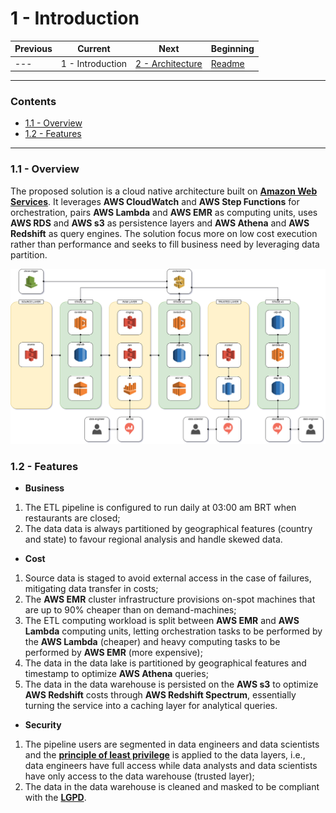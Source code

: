 # 1 - Introduction

| Previous | Current          | Next                                  | Beginning              |
| -------- | ---------------- | ------------------------------------- | ---------------------- |
| ---      | 1 - Introduction | [2 - Architecture](2-Architecture.md) | [Readme](../README.md) |

---

### Contents

- [1.1 - Overview](#11---overview)
- [1.2 - Features](#12---features)

---

### <a></a>1.1 - Overview

The proposed solution is a cloud native architecture built on **[Amazon Web Services](https://aws.amazon.com/pt/)**. It 
leverages **AWS CloudWatch** and **AWS Step Functions** for orchestration, pairs **AWS Lambda** and **AWS EMR** as 
computing units, uses **AWS RDS** and **AWS s3** as persistence layers and **AWS Athena** and **AWS Redshift** as query
engines. The solution focus more on low cost execution rather than performance and seeks to fill business need by 
leveraging data partition.   

![ifood-arch](../media/ifood-arch.png)

### <a></a>1.2 - Features

- **Business**

1. The ETL pipeline is configured to run daily at 03:00 am BRT when restaurants are closed;
2. The data data is always partitioned by geographical features (country and state) to favour regional analysis and 
handle skewed data.

- **Cost**

1. Source data is staged to avoid external access in the case of failures, mitigating data transfer in costs;
2. The **AWS EMR** cluster infrastructure provisions on-spot machines that are up to 90% cheaper than on demand-machines;
3. The ETL computing workload is split between **AWS EMR** and **AWS Lambda** computing units, letting orchestration 
tasks to be performed by the **AWS Lambda** (cheaper) and heavy computing tasks to be performed by **AWS EMR** (more expensive);
4. The data in the data lake is partitioned by geographical features and timestamp to optimize **AWS Athena** queries;
5. The data in the data warehouse is persisted on the **AWS s3** to optimize **AWS Redshift** costs through **AWS Redshift Spectrum**,
essentially turning the service into a caching layer for analytical queries.

- **Security**

1. The pipeline users are segmented in data engineers and data scientists and the **[principle of least privilege](https://en.wikipedia.org/wiki/Principle_of_least_privilege)** 
is applied to the data layers, i.e., data engineers have full access while data analysts and data scientists have only 
access to the data warehouse (trusted layer);
2. The data in the data warehouse is cleaned and masked to be compliant with the **[LGPD](https://pt.wikipedia.org/wiki/Lei_Geral_de_Prote%C3%A7%C3%A3o_de_Dados_Pessoais)**.

